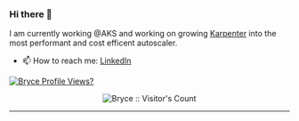 
### Hi there 👋
I am currently working @AKS and working on growing [Karpenter](https://github.com/Azure/karpenter) into the most performant and cost efficent autoscaler. 
- 📫 How to reach me: [LinkedIn](https://www.linkedin.com/in/bsoghigian/)

[![Bryce Profile Views?](https://u8views.com/api/v1/github/profiles/5650611/views/day-week-month-total-count.svg)](https://u8views.com/github/Bryce-Soghigian) 
<p align="center"><img src="https://profile-counter.glitch.me/{Bryce-Soghigian}/count.svg" alt="Bryce :: Visitor's Count" /></p>

---

